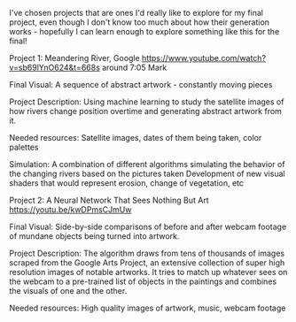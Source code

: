 I've chosen projects that are ones I'd really like to explore for my final project, even though I don't know too much about how their generation works - hopefully I can learn enough to explore something like this for the final!

Project 1: Meandering River, Google 
https://www.youtube.com/watch?v=sb69lYnO624&t=668s around 7:05 Mark

Final Visual:
A sequence of abstract artwork - constantly moving pieces

Project Description: 
Using machine learning to study the satellite images of how rivers change position overtime and generating abstract artwork from it.

Needed resources:
Satellite images, dates of them being taken, color palettes 

Simulation:
A combination of different algorithms simulating the behavior of the changing rivers based on the pictures taken
Development of new visual shaders that would represent erosion, change of vegetation, etc

Project 2: A Neural Network That Sees Nothing But Art
https://youtu.be/kwDPmsCJmUw

Final Visual:
Side-by-side comparisons of before and after webcam footage of mundane objects being turned into artwork.

Project Description:
The algorithm draws from tens of thousands of images scraped from the Google Arts Project, an extensive collection of super high resolution images of notable artworks. It tries to match up whatever sees on the webcam to a pre-trained list of objects in the paintings and combines the visuals of one and the other.

Needed resources:
High quality images of artwork, music, webcam footage

